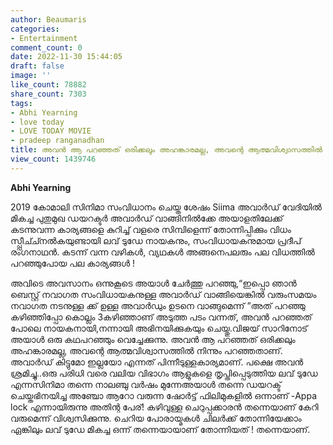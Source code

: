 ```yaml
---
author: Beaumaris
categories:
- Entertainment
comment_count: 0
date: 2022-11-30 15:44:05
draft: false
image: ''
like_count: 78882
share_count: 7303
tags:
- Abhi Yearning
- love today
- LOVE TODAY MOVIE
- pradeep ranganadhan
title: അവൻ ആ പറഞ്ഞത് ഒരിക്കലും അഹങ്കാരമല്ല, അവന്റെ ആത്മവിശ്വാസത്തിൽ നിന്നും പറഞ്ഞതാണ്.
view_count: 1439746
---
```


**Abhi Yearning**

2019 കോമാലി സിനിമാ സംവിധാനം ചെയ്ത ശേഷം Siima അവാർഡ് വേദിയിൽ മികച്ച പുതുമുഖ ഡയറക്ടർ അവാർഡ് വാങ്ങിനിൽക്കേ അയാളതിലേക്ക് കടന്നുവന്ന കാര്യങ്ങളെ കുറിച്ച് വളരെ സിമ്പിളെന്ന് തോന്നിപ്പിക്കും വിധം സ്പ്പീച്ച്നൽകയുണ്ടായി ലവ് ടുഡേ നായകനും, സംവിധായകനുമായ പ്രദീപ്‌ രംഗനാഥൻ. കടന്ന് വന്ന വഴികൾ, വ്യഥകൾ അങ്ങനെപലരും പല വിധത്തിൽ പറഞ്ഞുപോയ പല കാര്യങ്ങൾ !

അവിടെ അവസാനം ഒന്നുകൂടെ അയാൾ ചേർത്തു പറഞ്ഞു,“ഇപ്പൊ ഞാൻ ബെസ്റ്റ് നവാഗത സംവിധായകനുള്ള അവാർഡ് വാങ്ങിയെങ്കിൽ വരുംസമയം നവാഗത നടനുള്ള ക്ക് ഉള്ള അവാർഡും ഉടനെ വാങ്ങുമെന്ന് ”അത് പറഞ്ഞു കഴിഞ്ഞിപ്പോ കൊല്ലം 3കഴിഞ്ഞാണ് അടുത്ത പടം വന്നത്, അവൻ പറഞ്ഞത് പോലെ നായകനായി,നന്നായി അഭിനയിക്കുകയും ചെയ്തു.വിജയ് സാറിനോട് അയാൾ ഒരു കഥപറഞ്ഞും വെച്ചേക്കുന്നു. അവൻ ആ പറഞ്ഞത് ഒരിക്കലും അഹങ്കാരമല്ല, അവന്റെ ആത്മവിശ്വാസത്തിൽ നിന്നും പറഞ്ഞതാണ്. അവാർഡ് കിട്ടുമോ ഇല്ലയോ എന്നത് പിന്നീടുള്ളകാര്യമാണ്. പക്ഷെ അവൻ ശ്രമിച്ചു..ഒരു പരിധി വരെ വലിയ വിഭാഗം ആളുകളെ തൃപ്തിപ്പെടുത്തിയ ലവ് ടുഡേ എന്നസിനിമാ തന്നെ നാലഞ്ചു വർഷം മുന്നേഅയാൾ തന്നെ ഡയറക്ട് ചെയ്തഭിനയിച്ച അഞ്ചോ ആറോ വരുന്ന ഷോർട്ട് ഫിലിമുകളിൽ ഒന്നാണ് -Appa lock എന്നായിരുന്നു അതിന്റ പേര്! കഴിവുള്ള ചെറുപ്പക്കാരൻ തന്നെയാണ് കേറി വരുമെന്ന് വിശ്വസിക്കുന്നു. ചെറിയ പോരായ്മകൾ ചിലർക്ക് തോന്നിയേക്കാം ഏങ്കിലും ലവ് ടുഡേ മികച്ച ഒന്ന് തന്നെയായാണ് തോന്നിയത് ! തന്നെയാണ്.